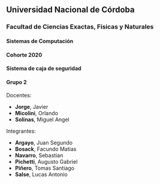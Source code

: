 ## Universidad Nacional de Córdoba
### Facultad de Ciencias Exactas, Físicas y Naturales
#### Sistemas de Computación
#### Cohorte 2020

#### Sistema de caja de seguridad
#### Grupo 2

Docentes:
 - **Jorge**, Javier
 - **Micolini**, Orlando
 - **Solinas**, Miguel Angel

Integrantes:
 - **Argayo**, Juan Segundo
 - **Bosack**, Facundo Matias
 - **Navarro**, Sebastian
 - **Pichetti**, Augusto Gabriel
 - **Piñero**, Tomas Santiago
 - **Salse**, Lucas Antonio
